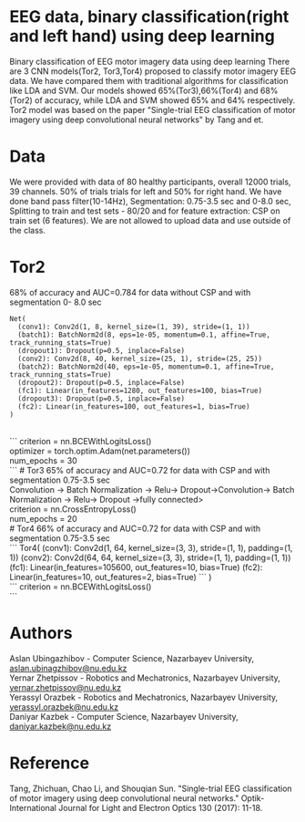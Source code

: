 # EEG data, binary classification(right and left hand) using deep learning
Binary classification of EEG motor imagery data using deep learning 
There are 3 CNN models(Tor2, Tor3,Tor4) proposed to classify motor imagery EEG data. We have compared them with traditional algorithms
for classification like LDA and SVM. Our models showed 65%(Tor3),66%(Tor4) and 68%(Tor2) of accuracy, while LDA and SVM showed 65% and 64% respectively. Tor2 model was based on the paper "Single-trial EEG classification of motor imagery using deep convolutional neural networks" by Tang and et.
# Data
We were provided with data of 80 healthy participants, overall 12000 trials, 39 channels. 50% of trials trials for left and 50% for right hand. We have done band pass filter(10-14Hz), Segmentation: 0.75-3.5 sec and 0-8.0 sec, Splitting to train and test sets - 80/20 and for feature extraction: CSP on train set (6 features). We are not allowed to upload data and use outside of the class.
# Tor2
68% of accuracy and AUC=0.784 for data without CSP and with segmentation 0- 8.0 sec <br/>
```
Net(
  (conv1): Conv2d(1, 8, kernel_size=(1, 39), stride=(1, 1))
  (batch1): BatchNorm2d(8, eps=1e-05, momentum=0.1, affine=True, track_running_stats=True)
  (dropout1): Dropout(p=0.5, inplace=False)
  (conv2): Conv2d(8, 40, kernel_size=(25, 1), stride=(25, 25))
  (batch2): BatchNorm2d(40, eps=1e-05, momentum=0.1, affine=True, track_running_stats=True)
  (dropout2): Dropout(p=0.5, inplace=False)
  (fc1): Linear(in_features=1280, out_features=100, bias=True)
  (dropout3): Dropout(p=0.5, inplace=False)
  (fc2): Linear(in_features=100, out_features=1, bias=True)
)
```
<br/>
```
criterion = nn.BCEWithLogitsLoss()<br/>
optimizer = torch.optim.Adam(net.parameters())<br/>
num_epochs = 30<br/>
```
# Tor3
65% of accuracy and AUC=0.72 for data with CSP and with segmentation 0.75-3.5 sec <br/>
Convolution -> Batch Normalization -> Relu-> Dropout->Convolution-> Batch Normalization -> Relu-> Dropout ->fully connected><br/>
criterion = nn.CrossEntropyLoss()<br/>
num_epochs = 20<br/>
# Tor4
66% of accuracy and AUC=0.72 for data with CSP and with segmentation 0.75-3.5 sec <br/>
```
Tor4(
  (conv1): Conv2d(1, 64, kernel_size=(3, 3), stride=(1, 1), padding=(1, 1))
  (conv2): Conv2d(64, 64, kernel_size=(3, 3), stride=(1, 1), padding=(1, 1))
  (fc1): Linear(in_features=105600, out_features=10, bias=True)
  (fc2): Linear(in_features=10, out_features=2, bias=True)
```
)<br/>
```
criterion = nn.BCEWithLogitsLoss()<br/>
```

# Authors
Aslan Ubingazhibov - Computer Science, Nazarbayev University, aslan.ubinagzhibov@nu.edu.kz <br/>
Yernar Zhetpissov - Robotics and Mechatronics, Nazarbayev University, yernar.zhetpissov@nu.edu.kz<br/>
Yerassyl Orazbek - Robotics and Mechatronics, Nazarbayev University, yerassyl.orazbek@nu.edu.kz<br/>
Daniyar Kazbek - Computer Science, Nazarbayev University, daniyar.kazbek@nu.edu.kz<br/>

# Reference
Tang, Zhichuan, Chao Li, and Shouqian Sun. "Single-trial EEG classification of motor imagery using deep convolutional neural networks." Optik-International Journal for Light and Electron Optics 130 (2017): 11-18.
